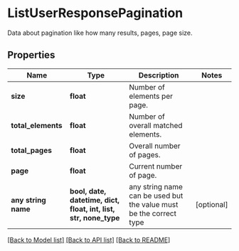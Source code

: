 # ListUserResponsePagination

Data about pagination like how many results, pages, page size.

## Properties
Name | Type | Description | Notes
------------ | ------------- | ------------- | -------------
**size** | **float** | Number of elements per page. | 
**total_elements** | **float** | Number of overall matched elements. | 
**total_pages** | **float** | Overall number of pages. | 
**page** | **float** | Current number of page. | 
**any string name** | **bool, date, datetime, dict, float, int, list, str, none_type** | any string name can be used but the value must be the correct type | [optional]

[[Back to Model list]](../README.md#documentation-for-models) [[Back to API list]](../README.md#documentation-for-api-endpoints) [[Back to README]](../README.md)


